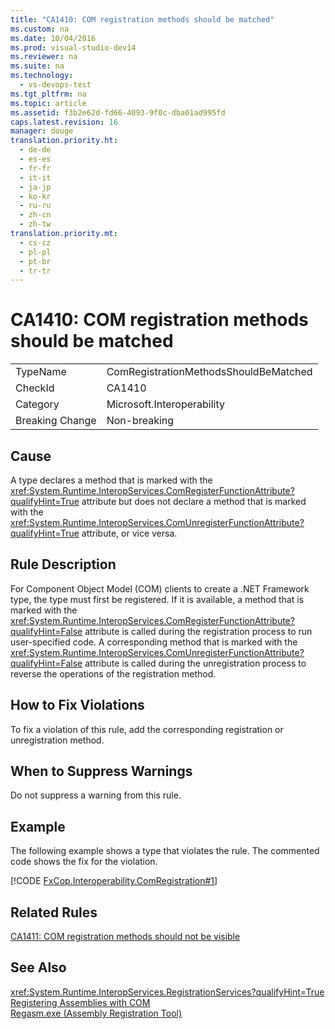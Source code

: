 ```yaml
---
title: "CA1410: COM registration methods should be matched"
ms.custom: na
ms.date: 10/04/2016
ms.prod: visual-studio-dev14
ms.reviewer: na
ms.suite: na
ms.technology: 
  - vs-devops-test
ms.tgt_pltfrm: na
ms.topic: article
ms.assetid: f3b2e62d-fd66-4093-9f0c-dba01ad995fd
caps.latest.revision: 16
manager: douge
translation.priority.ht: 
  - de-de
  - es-es
  - fr-fr
  - it-it
  - ja-jp
  - ko-kr
  - ru-ru
  - zh-cn
  - zh-tw
translation.priority.mt: 
  - cs-cz
  - pl-pl
  - pt-br
  - tr-tr
---
```

# CA1410: COM registration methods should be matched
|||  
|-|-|  
|TypeName|ComRegistrationMethodsShouldBeMatched|  
|CheckId|CA1410|  
|Category|Microsoft.Interoperability|  
|Breaking Change|Non-breaking|  
  
## Cause  
 A type declares a method that is marked with the <xref:System.Runtime.InteropServices.ComRegisterFunctionAttribute?qualifyHint=True> attribute but does not declare a method that is marked with the <xref:System.Runtime.InteropServices.ComUnregisterFunctionAttribute?qualifyHint=True> attribute, or vice versa.  
  
## Rule Description  
 For Component Object Model (COM) clients to create a .NET Framework type, the type must first be registered. If it is available, a method that is marked with the <xref:System.Runtime.InteropServices.ComRegisterFunctionAttribute?qualifyHint=False> attribute is called during the registration process to run user-specified code. A corresponding method that is marked with the <xref:System.Runtime.InteropServices.ComUnregisterFunctionAttribute?qualifyHint=False> attribute is called during the unregistration process to reverse the operations of the registration method.  
  
## How to Fix Violations  
 To fix a violation of this rule, add the corresponding registration or unregistration method.  
  
## When to Suppress Warnings  
 Do not suppress a warning from this rule.  
  
## Example  
 The following example shows a type that violates the rule. The commented code shows the fix for the violation.  
  
 [!CODE [FxCop.Interoperability.ComRegistration#1](../CodeSnippet/VS_Snippets_CodeAnalysis/FxCop.Interoperability.ComRegistration#1)]  
  
## Related Rules  
 [CA1411: COM registration methods should not be visible](../VS_IDE/CA1411--COM-registration-methods-should-not-be-visible.md)  
  
## See Also  
 <xref:System.Runtime.InteropServices.RegistrationServices?qualifyHint=True>   
 [Registering Assemblies with COM](../Topic/Registering%20Assemblies%20with%20COM.md)   
 [Regasm.exe (Assembly Registration Tool)](../Topic/Regasm.exe%20\(Assembly%20Registration%20Tool\).md)
